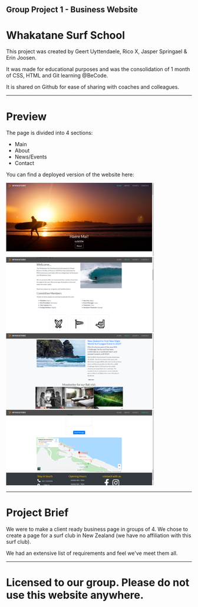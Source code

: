 ## Group Project 1 - Business Website
# Whakatane Surf School

This project was created by Geert Uyttendaele, Rico X, Jasper Springael & Erin Joosen.

It was made for educational purposes and was the consolidation of 1 month of CSS, HTML and Git learning @BeCode. 

It is shared on Github for ease of sharing with coaches and colleagues. 

---

# Preview

The page is divided into 4 sections:
- Main
- About
- News/Events
- Contact

You can find a deployed version of the website here: 

<img src="images/preview1.png" alt="Main preview" width="400">

<img src="images/preview2.png" alt="About preview" width="400">

<img src="images/preview3.png" alt="News preview" width="400">

<img src="images/preview4.png" alt="Contact preview" width="400">

---
# Project Brief

We were to make a client ready business page in groups of 4. We chose to create a page for a surf club in New Zealand (we have no affiliation with this surf club). 

We had an extensive list of requirements and feel we've meet them all. 

---

# Licensed to our group. Please do not use this website anywhere. 
